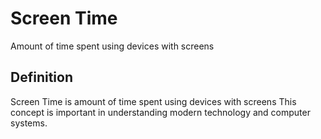 # Screen Time

Amount of time spent using devices with screens

## Definition
Screen Time is amount of time spent using devices with screens This concept is important in understanding modern technology and computer systems.
